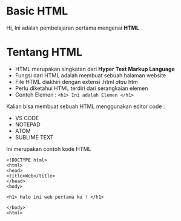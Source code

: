 # Basic HTML
Hi, Ini adalah pembelajaran pertama mengenai <b>HTML</b>

# Tentang HTML
- HTML merupakan singkatan dari <b>Hyper Text Markup Language </b>
- Fungsi dari HTML adalah membuat sebuah halaman website
- File HTML diakhiri dengan extensi .html _atau_ htm
- Perlu diketahui HTML terdiri dari serangkaian elemen
- Contoh Elemen : ```<h1> Ini adalah Elemen </h1>```

Kalian bisa membuat sebuah HTML menggunakan editor code :
- VS CODE
- NOTEPAD
- ATOM
- SUBLIME TEXT

Ini merupakan contoh kode HTML 
```
<!DOCTYPE html>
<html>
<head>
<title>Web</title>
</head>
<body>

<h1> Halo ini web pertama ku ! </h1>

</body>
<html>
```
